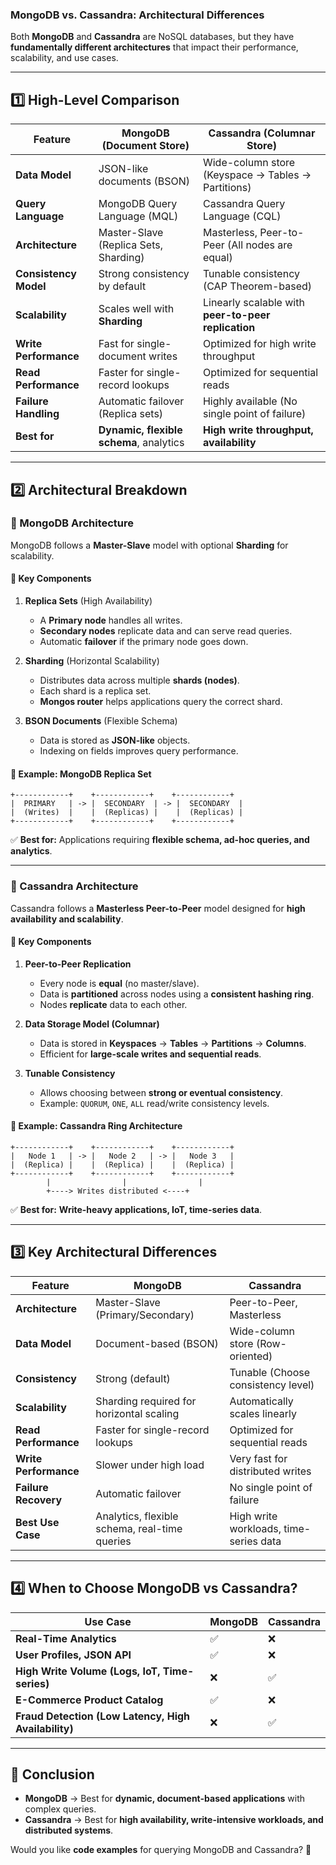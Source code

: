 ### **MongoDB vs. Cassandra: Architectural Differences**  

Both **MongoDB** and **Cassandra** are NoSQL databases, but they have **fundamentally different architectures** that impact their performance, scalability, and use cases.  

---

## **1️⃣ High-Level Comparison**  

| Feature         | **MongoDB** (Document Store) | **Cassandra** (Columnar Store) |
|---------------|------------------------|------------------------|
| **Data Model** | JSON-like documents (BSON) | Wide-column store (Keyspace → Tables → Partitions) |
| **Query Language** | MongoDB Query Language (MQL) | Cassandra Query Language (CQL) |
| **Architecture** | Master-Slave (Replica Sets, Sharding) | Masterless, Peer-to-Peer (All nodes are equal) |
| **Consistency Model** | Strong consistency by default | Tunable consistency (CAP Theorem-based) |
| **Scalability** | Scales well with **Sharding** | Linearly scalable with **peer-to-peer replication** |
| **Write Performance** | Fast for single-document writes | Optimized for high write throughput |
| **Read Performance** | Faster for single-record lookups | Optimized for sequential reads |
| **Failure Handling** | Automatic failover (Replica sets) | Highly available (No single point of failure) |
| **Best for** | **Dynamic, flexible schema**, analytics | **High write throughput, availability** |

---

## **2️⃣ Architectural Breakdown**
### **🔹 MongoDB Architecture**
MongoDB follows a **Master-Slave** model with optional **Sharding** for scalability.  

#### **📌 Key Components**
1. **Replica Sets** (High Availability)  
   - A **Primary node** handles all writes.  
   - **Secondary nodes** replicate data and can serve read queries.  
   - Automatic **failover** if the primary node goes down.  

2. **Sharding** (Horizontal Scalability)  
   - Distributes data across multiple **shards (nodes)**.  
   - Each shard is a replica set.  
   - **Mongos router** helps applications query the correct shard.  

3. **BSON Documents** (Flexible Schema)  
   - Data is stored as **JSON-like** objects.  
   - Indexing on fields improves query performance.  

#### **🔹 Example: MongoDB Replica Set**
```
+------------+    +------------+    +------------+
|  PRIMARY   | -> |  SECONDARY  | -> |  SECONDARY  |
|  (Writes)  |    |  (Replicas) |    |  (Replicas) |
+------------+    +------------+    +------------+
```

✅ **Best for:** Applications requiring **flexible schema, ad-hoc queries, and analytics**.

---

### **🔹 Cassandra Architecture**
Cassandra follows a **Masterless Peer-to-Peer** model designed for **high availability and scalability**.

#### **📌 Key Components**
1. **Peer-to-Peer Replication**  
   - Every node is **equal** (no master/slave).  
   - Data is **partitioned** across nodes using a **consistent hashing ring**.  
   - Nodes **replicate** data to each other.  

2. **Data Storage Model (Columnar)**
   - Data is stored in **Keyspaces** → **Tables** → **Partitions** → **Columns**.
   - Efficient for **large-scale writes and sequential reads**.  

3. **Tunable Consistency**
   - Allows choosing between **strong or eventual consistency**.
   - Example: `QUORUM`, `ONE`, `ALL` read/write consistency levels.  

#### **🔹 Example: Cassandra Ring Architecture**
```
+------------+    +------------+    +------------+
|   Node 1   | -> |   Node 2   | -> |   Node 3   |
|  (Replica) |    |  (Replica) |    |  (Replica) |
+------------+    +------------+    +------------+
        |                |                |
        +----> Writes distributed <----+
```

✅ **Best for:** **Write-heavy applications, IoT, time-series data**.

---

## **3️⃣ Key Architectural Differences**
| **Feature** | **MongoDB** | **Cassandra** |
|------------|------------|------------|
| **Architecture** | Master-Slave (Primary/Secondary) | Peer-to-Peer, Masterless |
| **Data Model** | Document-based (BSON) | Wide-column store (Row-oriented) |
| **Consistency** | Strong (default) | Tunable (Choose consistency level) |
| **Scalability** | Sharding required for horizontal scaling | Automatically scales linearly |
| **Read Performance** | Faster for single-record lookups | Optimized for sequential reads |
| **Write Performance** | Slower under high load | Very fast for distributed writes |
| **Failure Recovery** | Automatic failover | No single point of failure |
| **Best Use Case** | Analytics, flexible schema, real-time queries | High write workloads, time-series data |

---

## **4️⃣ When to Choose MongoDB vs Cassandra?**
| **Use Case** | **MongoDB** | **Cassandra** |
|-------------|------------|------------|
| **Real-Time Analytics** | ✅ | ❌ |
| **User Profiles, JSON API** | ✅ | ❌ |
| **High Write Volume (Logs, IoT, Time-series)** | ❌ | ✅ |
| **E-Commerce Product Catalog** | ✅ | ❌ |
| **Fraud Detection (Low Latency, High Availability)** | ❌ | ✅ |

---

## **🚀 Conclusion**
- **MongoDB** → Best for **dynamic, document-based applications** with complex queries.  
- **Cassandra** → Best for **high availability, write-intensive workloads, and distributed systems**.  

Would you like **code examples** for querying MongoDB and Cassandra? 🚀